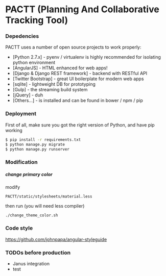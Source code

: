 # PACTT  (Planning And Collaborative Tracking Tool)

### Depedencies
PACTT uses a number of open source projects to work properly:
* [Python 2.7.x] - pyenv / virtualenv is highly recommended for isolating python environment
* [AngularJS] - HTML enhanced for web apps!
* [Django & Django REST framework] - backend with RESTful API
* [Twitter Bootstrap] - great UI boilerplate for modern web apps
* [sqlite] - lightweight DB for prototyping
* [Gulp] - the streaming build system
* [jQuery] - duh
* [Others...] - is installed and can be found in bower / npm / pip

### Deployment
First of all, make sure you got the right version of Python, and have pip working
```sh
$ pip install -r requirements.txt
$ python manage.py migrate
$ python manage.py runserver
```
### Modification
##### change primary color
modify 
```
PACTT/static/stylesheets/material.less
```
then run (you will need less compiler)
```
./change_theme_color.sh
```

### Code style
https://github.com/johnpapa/angular-styleguide

### TODOs before production
* Janus integration
* test

